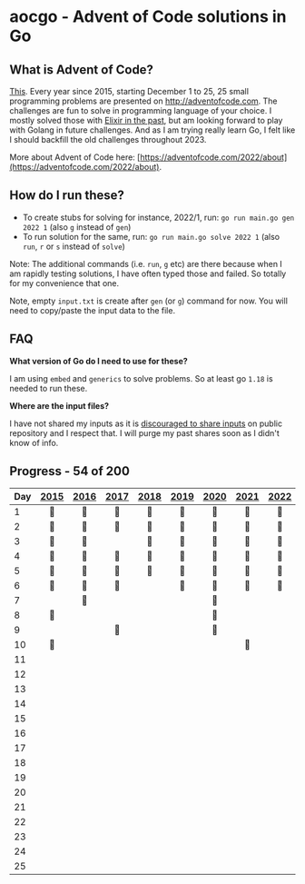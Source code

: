 # aocgo - Advent of Code solutions in Go

## What is Advent of Code?

[This](https://adventofcode.com). Every year since 2015, starting December 1 to 25, 25 small programming problems are presented on http://adventofcode.com. The challenges are fun to solve in programming language of your choice. I mostly solved those with [Elixir in the past](https://github.com/code-shoily/advent_of_code), but am looking forward to play with Golang in future challenges. And as I am trying really learn Go, I felt like I should backfill the old challenges throughout 2023. 

More about Advent of Code here: [https://adventofcode.com/2022/about](https://adventofcode.com/2022/about).

## How do I run these?
* To create stubs for solving for instance, 2022/1, run: `go run main.go gen 2022 1` (also `g` instead of `gen`)
* To run solution for the same, run: `go run main.go solve 2022 1` (also `run`, `r` or `s` instead of `solve`)

Note: The additional commands (i.e. `run`, `g` etc) are there because when I am rapidly testing solutions, I have often typed those and failed. So totally for my convenience that one.

Note, empty `input.txt` is create after `gen` (or `g`) command for now. You will need to copy/paste the input data to the file.

## FAQ

**What version of Go do I need to use for these?**

I am using `embed` and `generics` to solve problems. So at least go `1.18` is needed to run these. 

**Where are the input files?**

I have not shared my inputs as it is [discouraged to share inputs](https://www.reddit.com/r/adventofcode/comments/k99rod/sharing_input_data_were_we_requested_not_to/) on public repository and I respect that. I will purge my past shares soon as I didn't know of info. 

## Progress - 54 of 200

| Day | [2015](year15) | [2016](year16) | [2017](year17) | [2018](year18) | [2019](year19) | [2020](year20) | [2021](year21) | [2022](year22) |
|---|:-:|:-:|:-:|:-:|:-:|:-:|:-:|:-:|
|1| :1st_place_medal: | :1st_place_medal: | :1st_place_medal: | :1st_place_medal: | :1st_place_medal:| :1st_place_medal: | :1st_place_medal: | :1st_place_medal: |
|2| :1st_place_medal: | :1st_place_medal: | :1st_place_medal: | :1st_place_medal: | :1st_place_medal: | :1st_place_medal: | :1st_place_medal: | :1st_place_medal: |
|3| :1st_place_medal: | :1st_place_medal: | | :1st_place_medal: | :1st_place_medal: | :1st_place_medal: | :1st_place_medal: | :1st_place_medal: |
|4| :1st_place_medal: | :1st_place_medal: | :1st_place_medal: | :1st_place_medal: | :1st_place_medal: | :1st_place_medal: | :1st_place_medal: | :1st_place_medal: |
|5| :1st_place_medal: | :1st_place_medal: | :1st_place_medal: | :1st_place_medal: | :1st_place_medal: | :1st_place_medal: | :1st_place_medal: | :1st_place_medal: |
|6| :1st_place_medal: | :1st_place_medal: | :1st_place_medal: | | :1st_place_medal: | :1st_place_medal: | :1st_place_medal: | :1st_place_medal: |
|7| | :1st_place_medal: | | | | :1st_place_medal: | | |
|8| :1st_place_medal: | | | | | :1st_place_medal: | | |
|9| | | :1st_place_medal: | | | :1st_place_medal: | | |
|10| :1st_place_medal: | | | | | | :1st_place_medal: | |
|11| | | | | | | | |
|12| | | | | | | | |
|13| | | | | | | | |
|14| | | | | | | | |
|15| | | | | | | | |
|16| | | | | | | | |
|17| | | | | | | | |
|18| | | | | | | | |
|19| | | | | | | | |
|20| | | | | | | | |
|21| | | | | | | | |
|22| | | | | | | | |
|23| | | | | | | | |
|24| | | | | | | | |
|25| | | | | | | | |
